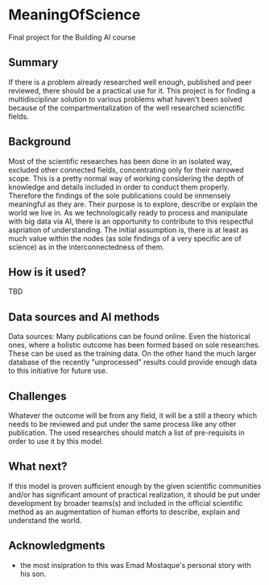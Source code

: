 # MeaningOfScience

Final project for the Building AI course

## Summary

If there is a problem already researched well enough, published and peer reviewed, there should be a practical use for it. This project is for finding a multidisciplinar solution to various problems what haven't been solved because of the compartmentalization of the well researched scienctific fields.


## Background

Most of the scientific researches has been done in an isolated way, excluded other connected fields, concentrating only for their narrowed scope. This is a pretty normal way of working considering the depth of knowledge and details included in order to conduct them properly. Therefore the findings of the sole publications could be immensely meaningful as they are. Their purpose is to explore, describe or explain the world we live in. As we technologically ready to process and manipulate with big data via AI, there is an opportunity to contribute to this respectful aspriation of understanding. The initial assumption is, there is at least as much value within the nodes (as sole findings of a very specific are of science) as in the interconnectedness of them.

## How is it used?

TBD

## Data sources and AI methods
Data sources:
Many publications can be found online. Even the historical ones, where a holistic outcome has been formed based on sole researches. These can be used as the training data. On the other hand the much larger database of the recently "unprocessed" results could provide enough data to this initiative for future use.

## Challenges

Whatever the outcome will be from any field, it will be a still a theory which needs to be reviewed and put under the same process like any other publication. The used researches should match a list of pre-requisits in order to use it by this model.

## What next?

If this model is proven sufficient enough by the given scientific communities and/or has significant amount of practical realization, it should be put under development by broader teams(s) and included in the official scientific method as an augmentation of human efforts to describe, explain and understand the world.


## Acknowledgments

* the most insipration to this was Emad Mostaque's personal story with his son.
